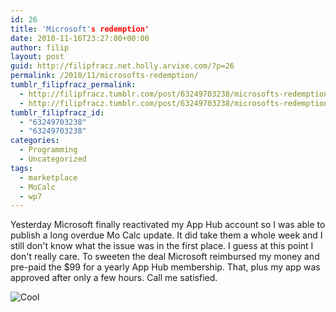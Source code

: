 ```yaml
---
id: 26
title: 'Microsoft's redemption'
date: 2010-11-16T23:27:00+00:00
author: filip
layout: post
guid: http://filipfracz.net.holly.arvixe.com/?p=26
permalink: /2010/11/microsofts-redemption/
tumblr_filipfracz_permalink:
  - http://filipfracz.tumblr.com/post/63249703238/microsofts-redemption
  - http://filipfracz.tumblr.com/post/63249703238/microsofts-redemption
tumblr_filipfracz_id:
  - "63249703238"
  - "63249703238"
categories:
  - Programming
  - Uncategorized
tags:
  - marketplace
  - MoCalc
  - wp7
---
```

Yesterday Microsoft finally reactivated my App Hub account so I was able to publish a long overdue Mo Calc update. It did take them a whole week and I still don't know what the issue was in the first place. I guess at this point I don't really care. To sweeten the deal Microsoft reimbursed my money and pre-paid the $99 for a yearly App Hub membership. That, plus my app was approved after only a few hours. Call me satisfied.

<img src="https://s3.amazonaws.com/basically_me_images/smileys/smiley-cool.gif" border="0" alt="Cool" />